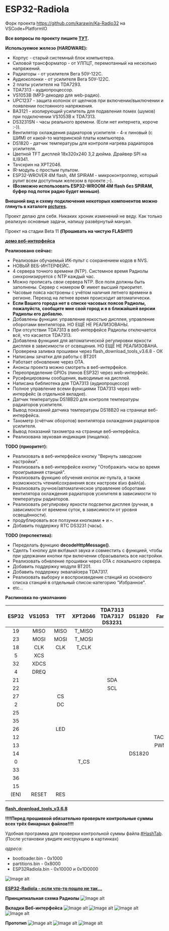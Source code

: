# ESP32-Radiola
Форк проекта https://github.com/karawin/Ka-Radio32 на VSCode+PlatformIO

**Все вопросы по проекту пишите [ТУТ](https://serverdoma.ru/viewtopic.php?f=70&t=1178).**

**Используемое железо (HARDWARE):**
  + Корпус - старый системный блок компьютера.
  + Силовой трансформатор - от УЛПЦТ, перемотанный на несколько напряжений.
  + Радиаторы - от усилителя Вега 50У-122С.
  + Аудиоколонки - от усилителя Вега 50У-122С.
  + 2 платы усилителя на TDA7293.
  + TDA7313 - аудиопроцессор.
  + VS1053B (MP3-декодер для web-радио).
  + UPC1237 - защита колонок от щелчков при включении/выключении и появлении постоянного напряжения.
  + BA3121 - изолирующий усилитель для подавления помех (шумов) при подключении VS1053B к TDA7313.
  + DS3231SN - часы реального времени. (Если нет интернета, короче :-)).
  + Вентилятор охлаждения радиаторов усилителя - 4-х пиновый (с ШИМ) от какой-то материнской платы компьютера.
  + DS1820 - датчик температуры для контроля нагрева радиаторов усилителя.
  + Цветной TFT дисплей 18x320x240 3,2 дюйма. Драйвер SPI на ILI9341.
  + Тачскрин на XPT2046.
  + IR-модуль с простым пультом.
  + ESP32-WROVER 4M flash, 4M SPIRAM - микроконтроллер, который рулит всем доступным железом в проекте ;-).
  + **(Возможно использовать ESP32-WROOM 4M flash без SPIRAM, буфер под поток радио будет меньше)**.

  **Внешний вид и схему подключения некоторых компонентов можно глянуть в каталоге [pictures](https://github.com/SinglWolf/ESP32-Radiola/tree/master/pictures).**


Проект делаю для себя. Никаких хроник изменений не веду. Как только реализую основные задачи, напишу развёрнутый мануал.

Проект на стадии Beta 11 **(Прошивать на чистую FLASH!!!)**

**[демо веб-интерфейса](https://serverdoma.ru/esp32/newWeb/index.html)**


**Реализовано сейчас:**
  + Реализован обучаемый ИК-пульт с сохранением кодов в NVS.
  + НОВЫЙ ВЕБ-ИНТЕРФЕЙС.
  + 4 сервера точного времени (NTP). Системное время Радиолы синхронизируется с NTP каждый час.
  + Можно прописать свои сервера NTP. Все поля должны быть заполнены. Сервер с номером **0:** имеет высший приоритет.
  + Часовые пояса настроены с учётом наличия летнего времени в регионе. Переход на летнее время происходит автоматически.
  + **Если Вашего города нет в списке часовых поясов Радиолы, пожалуйста, сообщите мне свой город и я в ближайшей версии Радиолы его добавлю.**
  + Добавлены функции: управление яркостью дисплея, управление оборотами вентилятора. НО ЕЩЁ НЕ РЕАЛИЗОВАНЫ.
  + При отсутствии TDA7313 в веб-интерфейсе Радиолы отключается всё, что касается TDA7313.
  + Добавлена функциия для автоматической регулировки яркости дисплея в зависимости от освещения. НО ЕЩЁ НЕ РЕАЛИЗОВАНА.
  + Проверена заливка прошивки через flash_download_tools_v3.6.8 - ОК
  + Написаны зачатки для работы с BT201
  + Работает обновление через OTA.
  + Анонсы проекта можно смотреть в веб-интерфейсе.
  + Переопределение GPIOs (пинов ESP32) через web-интерфейс.
  + Русифицированы сообщения, выводимые на дисплей.
  + Написана библиотека для TDA7313 (аудиопроцессор)
  + Полное управление всеми функциями TDA7313 через web-интерфейс (в отдельной вкладке).
  + Датчик температуры DS18B20 для контроля температуры радиаторов усилителя.
  + Вывод показаний датчика температуры DS18B20 на странице веб-интерфейса.
  + Тахометр (счётчик оборотов) вентилятора охлаждения радиаторов усилителя.
  + Вывод показаний тахометра на странице веб-интерфейса.
  + Реализована звуковая индикация (пищалка).
   
**TODO (приоритет):**
  + Реализовать в веб-интерфейсе кнопку "Вернуть заводские настройки".
  + Реализовать в веб-интерфейсе кнопку "Отображать часы во время проигрывания станций".
  + Реализовать функцию обучения кнопок ик-пульта, а также возможность чтения\сохранения всех настроек в\из файл(а).
  + Реализовать ручное/автоматическое управление оборотами вентилятора охлаждения радиаторов усилителя в зависимости то температуры радиаторов.
  + Реализовать регулировку яркости подсветки дисплея (ручная, в зависимости от времени суток, в зависимости от уровня освещённости).
  + продублировать все ползунки кнопками **+** и **-**.
  + Добавить поддержку RTC DS3231 (часы).
 
 **TODO (перспектива):**
  + Переделать функцию **decodeHttpMessage()**.
  + Сделть 1 кнопку для вкл\выкл звука и совместить с функцией, чтобы при удержании кнопки при включении сбрасывались все настройки.
  + Реализовать обнвление прошивки через OTA с локального сервера.
  + Добавить поддержку модуля BT201.
  + Добавить поддержку эквалайзера TDA7317.
  + Реализовать выборку и воспроизведение станций из основного списка станций в отдельный список-категорию "Избранное".
  + etc...

**Распиновка по-умолчанию** 

| ESP32 | VS1053  | TFT  | XPT2046 | TDA7313<br/>TDA7317<br/>DS3231 | DS1820 |  Fan  | IRLED | BUZZER | STAND<br/>BY | BT201 |
| :---: | :-----: | :--: | :-----: | :-----: | :----: | :---: | :---: | :----: |:----:|:----:|
|   19  |  MISO   | MISO | T_MISO  |         |        |       |       |        |      |      |
|   23  |  MOSI   | MOSI | T_MOSI  |         |        |       |       |        |      |      |
|   18  |  CLK    | CLK  | T_CLK   |         |        |       |       |        |      |      |
|   5   |  XCS    |      |         |         |        |       |       |        |      |      |
|   32  |  XDCS   |      |         |         |        |       |       |        |      |      |
|   4   |  DREQ   |      |         |         |        |       |       |        |      |      |
|   21  |         |      |         |   SDA   |        |       |       |        |      |      |
|   22  |         |      |         |   SCL   |        |       |       |        |      |      |
|   27  |         | CS   |         |         |        |       |       |        |      |      |
|   2   |         | DC   |         |         |        |       |       |        |      |      |
|   25  |         |      |         |         |        |       |       |        | STB  |      |
|   35  |         |      |         |         |        |       |+IRLED |        |      |      |
|   26  |         | LED  |         |         |        |       |       |        |      |      |
|   12  |         |      |         |         |        | TACH  |       |        |      |      |
|   13  |         |      |         |         |        | PWM   |       |        |      |      |
|   14  |         |      |         |         | DS1820 |       |       |        |      |      |
|   0   |         |      | T_CS    |         |        |       |       |        |      |      |
|   33  |         |      |         |         |        |       |       |+BUZZER |      |      |
|   36  |         |      |         |         |        |       |       |        |      |  RX  |
|   15  |         |      |         |         |        |       |       |        |      |  TX  |
| (EN)  |  RESET  | RES  |         |         |        |       |       |        |      |      |
|       |         |      |         |         |        |       |       |        |      |      |

**[flash_download_tools_v3.6.8](https://www.espressif.com/sites/default/files/tools/flash_download_tools_v3.6.8.zip)**

**!!!!Перед прошивкой обязательно проверьте контрольные суммы всех трёх бинарных файлов!!!!**

Удобная программа для проверки контрольной суммы файла [#HashTab](https://hashtab.ru/).<br>
(После установки увидите инструкцию в картинках)
 
 *адреса:*
  + bootloader.bin - 0x1000
  + partitions.bin - 0x8000
  + ESP32Radiola.bin - 0x10000 и 0x1D0000

![Image alt](https://github.com/SinglWolf/ESP32-Radiola/raw/master/pictures/flash_download_tools.png)

**[ESP32-Radiola - если что-то пошло не так...](https://serverdoma.ru/viewtopic.php?f=70&t=1183)**

**Принципиальная схема Радиолы**
![Image alt](https://github.com/SinglWolf/ESP32-Radiola/raw/master/pictures/ESP32-Radiola.jpg)

**Вкладки Веб-интерфейса**
![Image alt](https://github.com/SinglWolf/ESP32-Radiola/raw/master/pictures/radio.png)
![Image alt](https://github.com/SinglWolf/ESP32-Radiola/raw/master/pictures/stantions.png)
![Image alt](https://github.com/SinglWolf/ESP32-Radiola/raw/master/pictures/sound.png)
![Image alt](https://github.com/SinglWolf/ESP32-Radiola/raw/master/pictures/settings.png)

**Прототип**
![Image alt](https://github.com/SinglWolf/ESP32-Radiola/raw/master/pictures/amplifier.jpg)
![Image alt](https://github.com/SinglWolf/ESP32-Radiola/raw/master/pictures/ESP32WROVER.jpg)
![Image alt](https://github.com/SinglWolf/ESP32-Radiola/raw/master/pictures/display.jpg)

